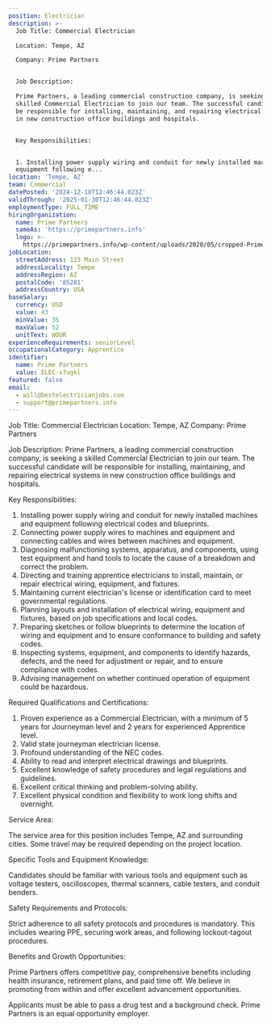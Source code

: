 ```yaml
---
position: Electrician
description: >-
  Job Title: Commercial Electrician

  Location: Tempe, AZ

  Company: Prime Partners


  Job Description:

  Prime Partners, a leading commercial construction company, is seeking a
  skilled Commercial Electrician to join our team. The successful candidate will
  be responsible for installing, maintaining, and repairing electrical systems
  in new construction office buildings and hospitals.


  Key Responsibilities:


  1. Installing power supply wiring and conduit for newly installed machines and
  equipment following e...
location: 'Tempe, AZ'
team: Commercial
datePosted: '2024-12-18T12:46:44.023Z'
validThrough: '2025-01-30T12:46:44.023Z'
employmentType: FULL_TIME
hiringOrganization:
  name: Prime Partners
  sameAs: 'https://primepartners.info'
  logo: >-
    https://primepartners.info/wp-content/uploads/2020/05/cropped-Prime-Partners-Logo-NO-BG-1-1.png
jobLocation:
  streetAddress: 123 Main Street
  addressLocality: Tempe
  addressRegion: AZ
  postalCode: '85281'
  addressCountry: USA
baseSalary:
  currency: USD
  value: 43
  minValue: 35
  maxValue: 52
  unitText: HOUR
experienceRequirements: seniorLevel
occupationalCategory: Apprentice
identifier:
  name: Prime Partners
  value: ELEC-x7ugkl
featured: false
email:
  - will@bestelectricianjobs.com
  - support@primepartners.info
---
```




Job Title: Commercial Electrician
Location: Tempe, AZ
Company: Prime Partners

Job Description:
Prime Partners, a leading commercial construction company, is seeking a skilled Commercial Electrician to join our team. The successful candidate will be responsible for installing, maintaining, and repairing electrical systems in new construction office buildings and hospitals.

Key Responsibilities:

1. Installing power supply wiring and conduit for newly installed machines and equipment following electrical codes and blueprints.
2. Connecting power supply wires to machines and equipment and connecting cables and wires between machines and equipment.
3. Diagnosing malfunctioning systems, apparatus, and components, using test equipment and hand tools to locate the cause of a breakdown and correct the problem.
4. Directing and training apprentice electricians to install, maintain, or repair electrical wiring, equipment, and fixtures.
5. Maintaining current electrician's license or identification card to meet governmental regulations.
6. Planning layouts and installation of electrical wiring, equipment and fixtures, based on job specifications and local codes.
7. Preparing sketches or follow blueprints to determine the location of wiring and equipment and to ensure conformance to building and safety codes.
8. Inspecting systems, equipment, and components to identify hazards, defects, and the need for adjustment or repair, and to ensure compliance with codes.
9. Advising management on whether continued operation of equipment could be hazardous.

Required Qualifications and Certifications:

1. Proven experience as a Commercial Electrician, with a minimum of 5 years for Journeyman level and 2 years for experienced Apprentice level.
2. Valid state journeyman electrician license.
3. Profound understanding of the NEC codes.
4. Ability to read and interpret electrical drawings and blueprints.
5. Excellent knowledge of safety procedures and legal regulations and guidelines.
6. Excellent critical thinking and problem-solving ability.
7. Excellent physical condition and flexibility to work long shifts and overnight.

Service Area:

The service area for this position includes Tempe, AZ and surrounding cities. Some travel may be required depending on the project location.

Specific Tools and Equipment Knowledge:

Candidates should be familiar with various tools and equipment such as voltage testers, oscilloscopes, thermal scanners, cable testers, and conduit benders.

Safety Requirements and Protocols:

Strict adherence to all safety protocols and procedures is mandatory. This includes wearing PPE, securing work areas, and following lockout-tagout procedures.

Benefits and Growth Opportunities:

Prime Partners offers competitive pay, comprehensive benefits including health insurance, retirement plans, and paid time off. We believe in promoting from within and offer excellent advancement opportunities.

Applicants must be able to pass a drug test and a background check. Prime Partners is an equal opportunity employer.
